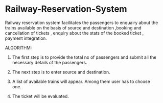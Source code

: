 # Railway-Reservation-System
Railway reservation system facilitates the passengers to enquairy about the trains available on the basis of source and destination ,booking and cancellation of tickets , enquiry about the stats of the booked ticket , payment integration.​

ALGORITHM:​

1. The first step is to provide the total no of passengers and submit all the necessary details of the passengers​.

2. The next step is to enter source and destination​.

3. A list of available trains will appear. Among them user has to choose one.​

4. The ticket will be evaluated.

